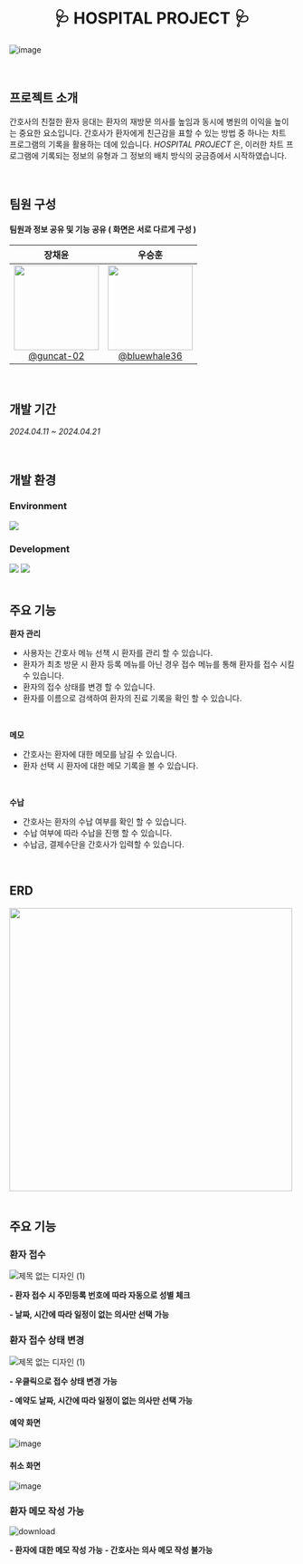 <div align="center">

# 🩺 HOSPITAL PROJECT 🩺

</div>

![image](https://github.com/user-attachments/assets/d1212d2c-4217-402e-9923-4a165a71ba95)

<br>

## 프로젝트 소개
간호사의 친절한 환자 응대는 환자의 재방문 의사를 높임과 동시에 병원의 이익을 높이는 중요한 요소입니다.
간호사가 환자에게 친근감을 표할 수 있는 방법 중 하나는 차트 프로그램의 기록을 활용하는 데에 있습니다.
*HOSPITAL PROJECT* 은, 이러한 차트 프로그램에 기록되는 정보의 유형과 그 정보의 배치 방식의 궁금증에서 시작하였습니다.

<br>

## 팀원 구성
#### 팀원과 정보 공유 및 기능 공유 ( 화면은 서로 다르게 구성 )
<div align="left">

| **장채윤** | **우승훈** |
| :------: |  :------: |
| [<img src="https://github.com/user-attachments/assets/f9c7b711-ec87-4dbf-b7a1-cbb498976efe" height=150 width=150> <br/> @guncat-02](https://github.com/guncat-02) | [<img src="https://github.com/user-attachments/assets/e0c3fb39-9c3e-4844-aeb1-24d1de848db1" height=150 width=150> <br/> @bluewhale36](https://github.com/bluewhale36)

</div>

<br>

## 개발 기간
*2024.04.11 ~ 2024.04.21*

<br>

## 개발 환경
### Environment

<div>
<img src="https://img.shields.io/badge/Eclipse IDE-2C2255?style=flat&logo=eclipseide&logoColor=white"/>
</div>

### Development

<div>
<img src="https://img.shields.io/badge/Java-F80000?style=flat&logoColor=white"/>
<img src="https://img.shields.io/badge/Oracle-F80000?style=flat&logo=oracle&logoColor=white"/>
</div>

<br>

## 주요 기능
**환자 관리**
- 사용자는 간호사 메뉴 선책 시 환자를 관리 할 수 있습니다.
- 환자가 최초 방문 시 환자 등록 메뉴를 아닌 경우 접수 메뉴를 통해 환자를 접수 시킬 수 있습니다.
- 환자의 접수 상태를 변경 할 수 있습니다.
- 환자를 이름으로 검색하여 환자의 진료 기록을 확인 할 수 있습니다.
  
<br>
  
**메모**
- 간호사는 환자에 대한 메모를 남길 수 있습니다.
- 환자 선택 시 환자에 대한 메모 기록을 볼 수 있습니다.

<br>

**수납**
- 간호사는 환자의 수납 여부를 확인 할 수 있습니다.
- 수납 여부에 따라 수납을 진행 할 수 있습니다.
- 수납금, 결제수단을 간호사가 입력할 수 있습니다.

<br>

## ERD
<div>
  <img src="https://github.com/user-attachments/assets/c0de34e6-a464-4381-bb0d-b95dd58362c1" height=500>
</div>

<br>

## 주요 기능
### 환자 접수
![제목 없는 디자인 (1)](https://github.com/user-attachments/assets/c5edc187-a4d9-49ef-8fc5-a00c8c9fbabd)

<strong>- 환자 접수 시 주민등록 번호에 따라 자동으로 성별 체크</strong>

<strong>- 날짜, 시간에 따라 일정이 없는 의사만 선택 가능</strong>

### 환자 접수 상태 변경
![제목 없는 디자인 (1)](https://github.com/user-attachments/assets/35749fc8-63b3-4070-9e8e-58ad1285ec1f)

<strong>- 우클릭으로 접수 상태 변경 가능</strong>

<strong>- 예약도 날짜, 시간에 따라 일정이 없는 의사만 선택 가능</strong>

#### 예약 화면
![image](https://github.com/user-attachments/assets/e7549e41-ac63-40d6-b178-862caa0c39ff)

#### 취소 화면
![image](https://github.com/user-attachments/assets/aea3da2d-dba3-43e9-837a-95eb2d154c4d)

### 환자 메모 작성 가능
![download](https://github.com/user-attachments/assets/d865b055-d7b6-4062-a3eb-1d9a3ed1a4fb)

<strong>- 환자에 대한 메모 작성 가능</strong>
<strong>- 간호사는 의사 메모 작성 불가능</strong>
